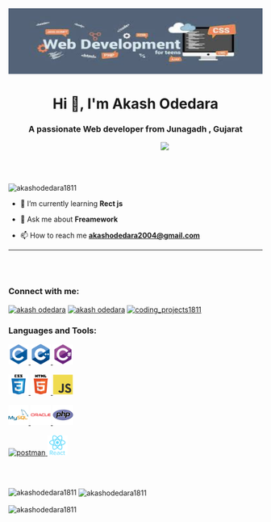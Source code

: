 <img src='https://github.com/akashodedara1811/akashodedara1811/blob/main/benner.jpg' width=100% height='130vh'/>
<h1 align="center">Hi 👋, I'm Akash Odedara</h1>
<h3 align="center">A passionate Web developer from Junagadh , Gujarat</h3>
<div>
  <img align="right" width="40%" src="https://owlbertsio-resized.s3.amazonaws.com/Popper.psd.full.png">
</div>
<br><br><br><br>
<p align="left"> <img src="https://komarev.com/ghpvc/?username=akashodedara1811&label=Profile%20views&color=0e75b6&style=flat" alt="akashodedara1811" /> </p>


- 🌱 I’m currently learning **Rect js**

- 💬 Ask me about **Freamework**

- 📫 How to reach me **akashodedara2004@gmail.com**

<hr/>
<br><br>
<h3 align="left">Connect with me:</h3>
<p align="left">
<a href="https://linkedin.com/in/akash odedara" target="blank"><img align="center" src="https://raw.githubusercontent.com/rahuldkjain/github-profile-readme-generator/master/src/images/icons/Social/linked-in-alt.svg" alt="akash odedara" height="30" width="40" /></a>
<a href="https://fb.com/akash odedara" target="blank"><img align="center" src="https://raw.githubusercontent.com/rahuldkjain/github-profile-readme-generator/master/src/images/icons/Social/facebook.svg" alt="akash odedara" height="30" width="40" /></a>
<a href="https://www.youtube.com/c/coding_projects1811" target="blank"><img align="center" src="https://raw.githubusercontent.com/rahuldkjain/github-profile-readme-generator/master/src/images/icons/Social/youtube.svg" alt="coding_projects1811" height="30" width="40" /></a>
</p>

<h3 align="left">Languages and Tools:</h3>
<p align="left"> <a href="https://www.cprogramming.com/" target="_blank" rel="noreferrer"> <img src="https://raw.githubusercontent.com/devicons/devicon/master/icons/c/c-original.svg" alt="c" width="40" height="40"/> </a> <a href="https://www.w3schools.com/cpp/" target="_blank" rel="noreferrer"><img src="https://raw.githubusercontent.com/devicons/devicon/master/icons/cplusplus/cplusplus-original.svg" alt="cplusplus" width="40" height="40"/> </a> <a href="https://www.w3schools.com/cs/" target="_blank" rel="noreferrer"> <img src="https://raw.githubusercontent.com/devicons/devicon/master/icons/csharp/csharp-original.svg" alt="csharp" width="40" height="40"/> </a> <a href="https://www.w3schools.com/css/" target="_blank" rel="noreferrer"> <br/> <br/><img src="https://raw.githubusercontent.com/devicons/devicon/master/icons/css3/css3-original-wordmark.svg" alt="css3" width="40" height="40"/> </a> <a href="https://www.w3.org/html/" target="_blank" rel="noreferrer"> <img src="https://raw.githubusercontent.com/devicons/devicon/master/icons/html5/html5-original-wordmark.svg" alt="html5" width="40" height="40"/> </a> <a href="https://developer.mozilla.org/en-US/docs/Web/JavaScript" target="_blank" rel="noreferrer"> <img src="https://raw.githubusercontent.com/devicons/devicon/master/icons/javascript/javascript-original.svg" alt="javascript" width="40" height="40"/><br/> <br/> </a> <a href="https://www.mysql.com/" target="_blank" rel="noreferrer"> <img src="https://raw.githubusercontent.com/devicons/devicon/master/icons/mysql/mysql-original-wordmark.svg" alt="mysql" width="40" height="40"/> </a> <a href="https://www.oracle.com/" target="_blank" rel="noreferrer"> <img src="https://raw.githubusercontent.com/devicons/devicon/master/icons/oracle/oracle-original.svg" alt="oracle" width="40" height="40"/> </a> <a href="https://www.php.net" target="_blank" rel="noreferrer"> <img src="https://raw.githubusercontent.com/devicons/devicon/master/icons/php/php-original.svg" alt="php" width="40" height="40"/> </a> <a href="https://postman.com" target="_blank" rel="noreferrer"><br/> <br/> <img src="https://www.vectorlogo.zone/logos/getpostman/getpostman-icon.svg" alt="postman" width="40" height="40"/> </a> <a href="https://reactjs.org/" target="_blank" rel="noreferrer"> <img src="https://raw.githubusercontent.com/devicons/devicon/master/icons/react/react-original-wordmark.svg" alt="react" width="40" height="40"/> </a> </p><br/> <br/>

<p><img align="left" src="https://github-readme-stats.vercel.app/api/top-langs?username=akashodedara1811&show_icons=true&locale=en&layout=compact" alt="akashodedara1811" /></p>

<p>&nbsp;<img align="center" src="https://github-readme-stats.vercel.app/api?username=akashodedara1811&show_icons=true&locale=en" alt="akashodedara1811" /></p>

<p><img align="center" src="https://github-readme-streak-stats.herokuapp.com/?user=akashodedara1811&" alt="akashodedara1811" /></p>
